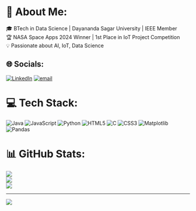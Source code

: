 # 💫 About Me:
🎓 BTech in Data Science | Dayananda Sagar University | IEEE Member<br>🏆 NASA Space Apps 2024 Winner | 1st Place in IoT Project Competition<br>💡 Passionate about AI, IoT, Data Science


## 🌐 Socials:
[![LinkedIn](https://img.shields.io/badge/LinkedIn-%230077B5.svg?logo=linkedin&logoColor=white)](https://linkedin.com/in/https://www.linkedin.com/in/virika-olivia-soans-3727122b8) [![email](https://img.shields.io/badge/Email-D14836?logo=gmail&logoColor=white)](mailto:virika06@gmail.com) 

# 💻 Tech Stack:
![Java](https://img.shields.io/badge/java-%23ED8B00.svg?style=for-the-badge&logo=openjdk&logoColor=white) ![JavaScript](https://img.shields.io/badge/javascript-%23323330.svg?style=for-the-badge&logo=javascript&logoColor=%23F7DF1E) ![Python](https://img.shields.io/badge/python-3670A0?style=for-the-badge&logo=python&logoColor=ffdd54) ![HTML5](https://img.shields.io/badge/html5-%23E34F26.svg?style=for-the-badge&logo=html5&logoColor=white) ![C](https://img.shields.io/badge/c-%2300599C.svg?style=for-the-badge&logo=c&logoColor=white) ![CSS3](https://img.shields.io/badge/css3-%231572B6.svg?style=for-the-badge&logo=css3&logoColor=white) ![Matplotlib](https://img.shields.io/badge/Matplotlib-%23ffffff.svg?style=for-the-badge&logo=Matplotlib&logoColor=black) ![Pandas](https://img.shields.io/badge/pandas-%23150458.svg?style=for-the-badge&logo=pandas&logoColor=white)
# 📊 GitHub Stats:
![](https://github-readme-stats.vercel.app/api?username=V-virika&theme=dark&hide_border=false&include_all_commits=true&count_private=true)<br/>
![](https://github-readme-streak-stats.herokuapp.com/?user=V-virika&theme=dark&hide_border=false)<br/>
![](https://github-readme-stats.vercel.app/api/top-langs/?username=V-virika&theme=dark&hide_border=false&include_all_commits=true&count_private=true&layout=compact)

---
[![](https://visitcount.itsvg.in/api?id=V-virika&icon=0&color=0)](https://visitcount.itsvg.in)

<!-- Proudly created with GPRM ( https://gprm.itsvg.in ) -->
